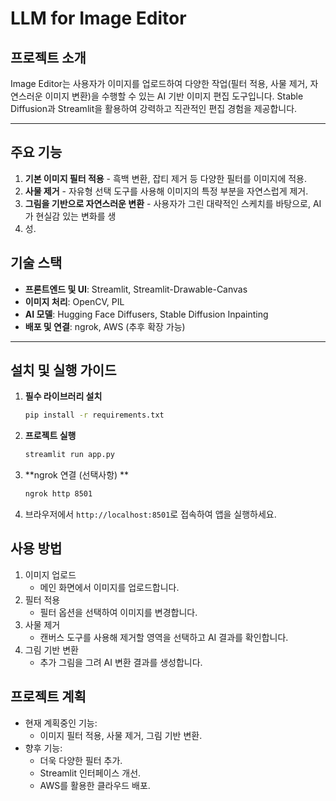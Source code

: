 # LLM for Image Editor

## 프로젝트 소개

Image Editor는 사용자가 이미지를 업로드하여 다양한 작업(필터 적용, 사물 제거, 자연스러운 이미지 변환)을 수행할 수 있는 AI 기반 이미지 편집 도구입니다. Stable Diffusion과 Streamlit을 활용하여 강력하고 직관적인 편집 경험을 제공합니다.

---



## 주요 기능 

1. **기본 이미지 필터 적용**   - 흑백 변환, 잡티 제거 등 다양한 필터를 이미지에 적용. 
1. **사물 제거**   - 자유형 선택 도구를 사용해 이미지의 특정 부분을 자연스럽게 제거. 
1. **그림을 기반으로 자연스러운 변환**   - 사용자가 그린 대략적인 스케치를 바탕으로, AI가 현실감 있는 변화를 생
1. 성. 



## 기술 스택 

- **프론트엔드 및 UI**: Streamlit, Streamlit-Drawable-Canvas 
- **이미지 처리**: OpenCV, PIL 
- **AI 모델**: Hugging Face Diffusers, Stable Diffusion Inpainting 
- **배포 및 연결**: ngrok, AWS (추후 확장 가능) 



---



## 설치 및 실행 가이드 

1. **필수 라이브러리 설치**   

   ```bash
   pip install -r requirements.txt
   ```

2. **프로젝트 실행**

   ```bash
   streamlit run app.py
   ```

3. **ngrok 연결 (선택사항) **

   ```bash
   ngrok http 8501
   ```

4. 브라우저에서 `http://localhost:8501`로 접속하여 앱을 실행하세요.





## 사용 방법

1. 이미지 업로드
   - 메인 화면에서 이미지를 업로드합니다.
2. 필터 적용
   - 필터 옵션을 선택하여 이미지를 변경합니다.
3. 사물 제거
   - 캔버스 도구를 사용해 제거할 영역을 선택하고 AI 결과를 확인합니다.
4. 그림 기반 변환
   - 추가 그림을 그려 AI 변환 결과를 생성합니다.



## 프로젝트 계획

- 현재 계획중인 기능:
  - 이미지 필터 적용, 사물 제거, 그림 기반 변환.
- 향후 기능:
  - 더욱 다양한 필터 추가.
  - Streamlit 인터페이스 개선.
  - AWS를 활용한 클라우드 배포.